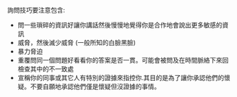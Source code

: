 [Title]: # (問卷技巧)
[Order]: # (3)

# 

詢問技巧要注意包含:

* 問一些瑣碎的資訊好讓你講話然後慢慢地覺得你是合作地會說出更多敏感的資訊
* 威脅，然後滅少威脅 (一般所知的白臉黑臉)
* 暴力脅迫
* 重覆問同一個問題好看看你的答案是否一貫。可能會被問及在時間脈絡下來回檢查其中的不一致處
* 宣稱你的同事或其它人有特別的證據來指控你.其目的是為了讓你承認他們的懷疑。不要自願地承認他們僅是懷疑但沒證據的事情。